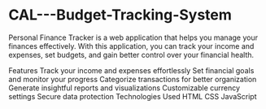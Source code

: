 # CAL---Budget-Tracking-System

Personal Finance Tracker is a web application that helps you manage your finances effectively. With this application, you can track your income and expenses, set budgets, and gain better control over your financial health.

Features
Track your income and expenses effortlessly
Set financial goals and monitor your progress
Categorize transactions for better organization
Generate insightful reports and visualizations
Customizable currency settings
Secure data protection
Technologies Used
HTML
CSS
JavaScript
